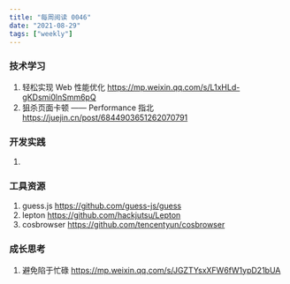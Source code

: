 ```yaml
---
title: "每周阅读 0046"
date: "2021-08-29"
tags: ["weekly"]
---
```


### 技术学习
1. 轻松实现 Web 性能优化 https://mp.weixin.qq.com/s/L1xHLd-gKDsmi0lnSmm6pQ
2. 狙杀页面卡顿 —— Performance 指北 https://juejin.cn/post/6844903651262070791


### 开发实践
1. 

### 工具资源
1. guess.js https://github.com/guess-js/guess
2. lepton https://github.com/hackjutsu/Lepton
3. cosbrowser https://github.com/tencentyun/cosbrowser 

### 成长思考
1. 避免陷于忙碌 https://mp.weixin.qq.com/s/JGZTYsxXFW6fW1ypD21bUA

